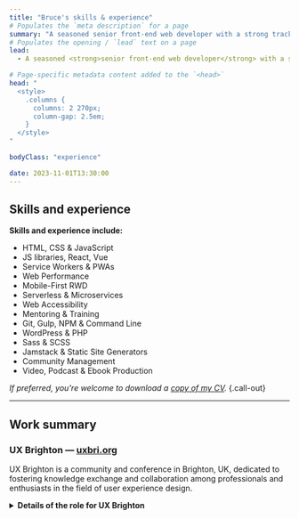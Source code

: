 ```yaml
---
title: "Bruce's skills & experience"
# Populates the `meta description` for a page
summary: "A seasoned senior front-end web developer with a strong track record of crafting user-friendly, responsive, accessible, and resilient websites in a wide range of sectors."
# Populates the opening / `lead` text on a page
lead:
  - A seasoned <strong>senior front-end web developer</strong> with a strong track record of crafting user-friendly, responsive, accessible, and resilient websites in a wide range of sectors.

# Page-specific metadata content added to the `<head>`
head: "
  <style>
    .columns {
      columns: 2 270px;
      column-gap: 2.5em;
    }
  </style>
"

bodyClass: "experience"

date: 2023-11-01T13:30:00
---
```


<h2 class="visually-hidden">Skills and experience</h2>

**Skills and experience include:**

<ul class="columns">
  <li>HTML, CSS & JavaScript</li>
  <li>JS libraries, React, Vue</li>
  <li>Service Workers & PWAs</li>
  <li>Web Performance</li>
  <li>Mobile-First RWD</li>
  <li>Serverless & Microservices</li>
  <li>Web Accessibility</li>
  <li>Mentoring & Training</li>
  <li>Git, Gulp, NPM & Command Line</li>
  <li>WordPress & PHP</li>
  <li>Sass & SCSS</li>
  <li>Jamstack & Static Site Generators</li>
  <li>Community Management</li>
  <li>Video, Podcast & Ebook Production</li>
</ul>

*If preferred, you're welcome to download a [copy of my CV](/BruceTaylorCV).* {.call-out}

---

<h2 class="visually-hidden">Work summary</h2>

### UX Brighton &mdash; [uxbri.org](https://uxbri.org)

UX Brighton is a community and conference in Brighton, UK, dedicated to fostering knowledge exchange and collaboration among professionals and enthusiasts in the field of user experience design.

<details class="flow">
  <summary>
    <strong>
        Details of the role <span class="visually-hidden">for UX Brighton</span>
    </strong>
  </summary>
  <p>
    <svg xmlns="http://www.w3.org/2000/svg" viewBox="0 0 930.337 930.337" height="15px" xml:space="preserve" aria-hidden="true">
      <path d="M60 757.867h398.998c-9.753-27.547-14.707-56.405-14.707-86.012 0-34.819 6.826-68.613 20.289-100.442 12.997-30.729 31.597-58.32 55.284-82.006 23.687-23.688 51.277-42.287 82.006-55.284 31.83-13.463 65.624-20.289 100.442-20.289 34.819 0 68.613 6.826 100.442 20.289a257.389 257.389 0 0 1 9.242 4.142V170.916c0-33.137-26.863-60-60-60h-62.354V70.458c0-22.091-17.908-40-40-40H595.3c-22.091 0-40 17.909-40 40v40.457h-82.127V70.458c0-22.091-17.909-40-40-40h-54.345c-22.091 0-40 17.909-40 40v40.457h-82.127V70.458c0-22.091-17.909-40-40-40h-54.345c-22.092 0-40 17.909-40 40v40.457H60c-33.137 0-60 26.863-60 60v526.952c0 33.136 26.863 60 60 60zM45 170.916c0-8.271 6.729-15 15-15h62.355v24.357c0 22.091 17.908 40 40 40H216.7c22.091 0 40-17.909 40-40v-24.357h82.127v24.357c0 22.091 17.909 40 40 40h54.345c22.091 0 40-17.909 40-40v-24.357h82.127v24.357c0 22.091 17.909 40 40 40h54.346c22.092 0 40-17.909 40-40v-24.357h62.354c8.271 0 15 6.729 15 15v122.285h-722L45 170.916z"/>
      <path d="M930.337 671.855c0-86.173-47.806-161.171-118.337-199.944-32.545-17.893-69.924-28.078-109.686-28.078-125.935 0-228.023 102.089-228.023 228.022 0 30.435 5.978 59.467 16.797 86.012 33.953 83.295 115.728 142.012 211.228 142.012 125.932-.001 228.021-102.09 228.021-228.024zm-118.337 20h-82.577c-6.112 8.34-15.976 13.758-27.107 13.758-18.556 0-33.598-15.041-33.598-33.597 0-11.061 5.349-20.87 13.598-26.992V510.753c0-11.046 8.953-20 20-20 11.046 0 20 8.954 20 20v134.271a33.847 33.847 0 0 1 6.872 6.829h134.227c11.046 0 20 8.954 20 20 0 11.047-8.954 20-20 20l-51.415.002z"/>
    </svg>
    <small><em>Feb 2022 &mdash; Present</em></small>
  </p>
  <ul>
    <li>Enhancing and optimising UX Brighton’s user interface, overall website experience, developer experience, content management workflow, search / filtering, and SEO.</li>
    <li>Rebuilt the UX Brighton job board so it renders as a MPA rather than a SPA.</li>
    <li>Built logic to dynamically inject valid <em>'JobPosting'</em> and <em>'Event'</em> structured JSON schema data into every job & event page at build time - further improving SEO.</li>
  </ul>
</details>
